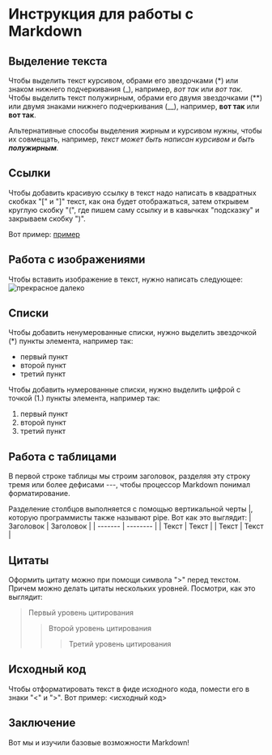 # Инструкция для работы с Markdown

## Выделение текста
Чтобы выделить текст курсивом, обрами его звездочками (*) или знаком нижнего подчеркивания (_), например, *вот так* или _вот так_.
Чтобы выделить текст полужирным, обрами его двумя звездочками (**) или двумя знаками нижнего подчеркивания (__), например, **вот так** или __вот так__.

Альтернативные способы выделения жирным и курсивом нужны, чтобы их совмещать, например, _текст может быть написан курсивом и быть **полужирным**._
## Ссылки
Чтобы добавить красивую ссылку в текст надо написать в квадратных скобках "[" и "]" текст, как она будет отображаться, затем открывем круглую скобку "(", где пишем саму ссылку и в кавычках "подсказку" и закрываем скобку ")".

Вот пример:
[пример](http://example.com/ "Необязательная подсказка") 
## Работа с изображениями
Чтобы вставить изображение в текст, нужно написать следующее:
![прекрасное далеко](pd.jpg)
## Списки
Чтобы добавить ненумерованные списки, нужно выделить звездочкой (*) пункты элемента, например так:
* первый пункт
* второй пункт
* третий пункт

Чтобы добавить нумерованные списки, нужно выделить цифрой с точкой (1.) пункты элемента, например так:
1. первый пункт
2. второй пункт
3. третий пункт

## Работа с таблицами
В первой строке таблицы мы строим заголовок, разделяя эту строку тремя или более дефисами ---, чтобы процессор Markdown понимал форматирование.

Разделение столбцов выполняется с помощью вертикальной черты |, которую программисты также называют pipe.
Вот как это выглядит:
| Заголовок  | Заголовок   |
| ------- | -------- |
| Текст   | Текст    |
| Текст   | Текст    |
## Цитаты
Оформить цитату можно при помощи символа ">" перед текстом. Причем можно делать цитаты нескольких уровней.
Посмотри, как это выглядит:

> Первый уровень цитирования
>> Второй уровень цитирования
>>> Третий уровень цитирования

## Исходный код
Чтобы отформатировать текст в фиде исходного кода, помести его в знаки "<" и ">".
Вот пример:
<исходный код>  
## Заключение
Вот мы и изучили базовые возможности Markdown!